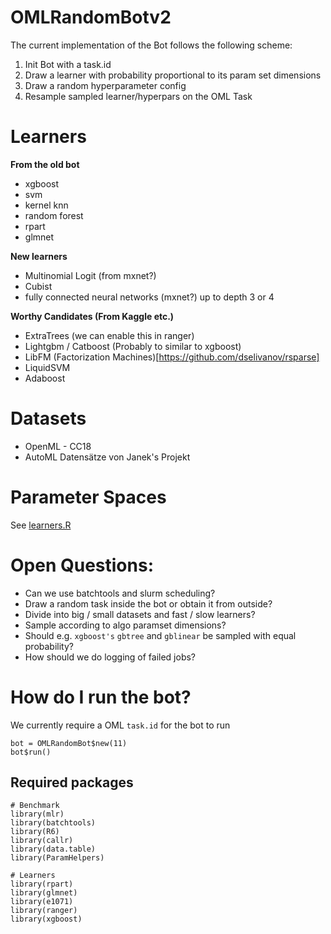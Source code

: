 # OMLRandomBotv2

The current implementation of the Bot follows the following scheme: 

1. Init Bot with a task.id
1. Draw a learner with probability proportional to its param set dimensions
1. Draw a random hyperparameter config
1. Resample sampled learner/hyperpars on the OML Task


# Learners

**From the old bot**
- xgboost
- svm
- kernel knn
- random forest
- rpart
- glmnet

**New learners**
- Multinomial Logit (from mxnet?)
- Cubist
- fully connected neural networks (mxnet?) up to depth 3 or 4

**Worthy Candidates (From Kaggle etc.)**
- ExtraTrees (we can enable this in ranger)
- Lightgbm / Catboost (Probably to similar to xgboost)
- LibFM (Factorization Machines)[https://github.com/dselivanov/rsparse]
- LiquidSVM
- Adaboost



# Datasets
- OpenML - CC18
- AutoML Datensätze von Janek's Projekt

# Parameter Spaces

See [learners.R](https://github.com/pfistfl/OMLRandomBotv2/blob/master/R/learners.R)


# Open Questions:

- Can we use batchtools and slurm scheduling?
- Draw a random task inside the bot or obtain it from outside?
- Divide into big / small datasets and fast / slow learners?
- Sample according to algo paramset dimensions?
- Should e.g. `xgboost's` `gbtree` and `gblinear` be sampled with equal probability?
- How should we do logging of failed jobs?


# How do I run the bot?

We currently require a OML `task.id` for the bot to run
```
bot = OMLRandomBot$new(11)
bot$run()
```

## Required packages
```
# Benchmark
library(mlr)
library(batchtools)
library(R6)
library(callr)
library(data.table)
library(ParamHelpers)

# Learners
library(rpart)
library(glmnet)
library(e1071)
library(ranger)
library(xgboost)
```
